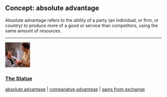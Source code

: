 ## Concept: absolute advantage

Absolute advantage refers to the ability of a party (an individual, or firm, or country) to produce more of a good or service than competitors, using the same amount of resources.

<hr>
<div class="clip-listing">
<img src="media/icons/statue.jpg" alt="The Statue icon">

### [The Statue](../clip/14/)

[absolute advantage](/concept/absolute-advantage/) | [comparative advantage](/concept/comparative-advantage/) | [gains from exchange](/concept/gains-from-exchange/)
</div>

